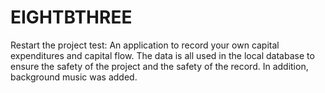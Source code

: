 # EIGHTBTHREE
Restart the project test: An application to record your own capital expenditures and capital flow. The data is all used in the local database to ensure the safety of the project and the safety of the record. In addition, background music was added.
